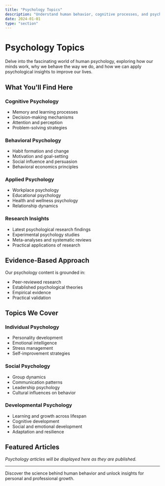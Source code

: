 ```yaml
---
title: "Psychology Topics"
description: "Understand human behavior, cognitive processes, and psychological principles"
date: 2024-01-01
type: "section"
---
```


# Psychology Topics

Delve into the fascinating world of human psychology, exploring how our minds work, why we behave the way we do, and how we can apply psychological insights to improve our lives.

## What You'll Find Here

### Cognitive Psychology
- Memory and learning processes
- Decision-making mechanisms
- Attention and perception
- Problem-solving strategies

### Behavioral Psychology
- Habit formation and change
- Motivation and goal-setting
- Social influence and persuasion
- Behavioral economics principles

### Applied Psychology
- Workplace psychology
- Educational psychology
- Health and wellness psychology
- Relationship dynamics

### Research Insights
- Latest psychological research findings
- Experimental psychology studies
- Meta-analyses and systematic reviews
- Practical applications of research

## Evidence-Based Approach

Our psychology content is grounded in:
- Peer-reviewed research
- Established psychological theories
- Empirical evidence
- Practical validation

## Topics We Cover

### Individual Psychology
- Personality development
- Emotional intelligence
- Stress management
- Self-improvement strategies

### Social Psychology
- Group dynamics
- Communication patterns
- Leadership psychology
- Cultural influences on behavior

### Developmental Psychology
- Learning and growth across lifespan
- Cognitive development
- Social and emotional development
- Adaptation and resilience

## Featured Articles

*Psychology articles will be displayed here as they are published.*

---

Discover the science behind human behavior and unlock insights for personal and professional growth.

